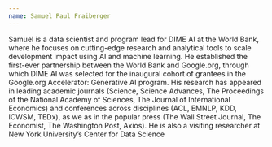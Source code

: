 ```yaml
---
name: Samuel Paul Fraiberger 
---
```


Samuel is a data scientist and program lead for DIME AI at the World Bank, where he focuses on cutting-edge research and analytical tools to scale development impact using AI and machine learning. He established the first-ever partnership between the World Bank and Google.org, through which DIME AI was selected for the inaugural cohort of grantees in the Google.org Accelerator: Generative AI program. His research has appeared in leading academic journals (Science, Science Advances, The Proceedings of the National Academy of Sciences, The Journal of International Economics) and conferences across disciplines (ACL, EMNLP, KDD, ICWSM, TEDx), as we as in the popular press (The Wall Street Journal, The Economist, The Washington Post, Axios). He is also a visiting researcher at New York University’s Center for Data Science